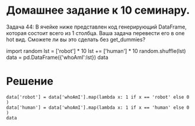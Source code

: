 # Домашнее задание к 10 семинару.

Задача 44: В ячейке ниже представлен код генерирующий DataFrame, которая состоит всего из 1 столбца.
Ваша задача перевести его в one hot вид. Сможете ли вы это сделать без get_dummies?

import random
lst = ['robot'] * 10
lst += ['human'] * 10
random.shuffle(lst)
data = pd.DataFrame({'whoAmI':lst})
data

# Решение

```
data['robot'] = data['whoAmI'].map(lambda x: 1 if x == 'robot' else 0 )
data['human'] = data['whoAmI'].map(lambda x: 1 if x == 'human' else 0 )
data
```

